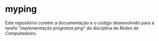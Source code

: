 # myping

Este repositório contém a documentação e o código desenvolvido para a tarefa "*implementação programa ping*" da disciplina de *Redes de Computadores*.
